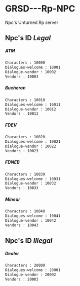 # GRSD---Rp-NPC
Npc's Unturned Rp server

## Npc's ID *Legal*

##### ATM
```bash
Characters : 10000
Dialogues-welcome : 10001
Dialogue-vendor : 10002
Vendors : 10003
```

##### Bucheron
```bash
Characters : 10010
Dialogues-welcome : 10011
Dialogue-vendor : 10012
Vendors : 10013
```

##### FDEV
```bash
Characters : 10020
Dialogues-welcome : 10021
Dialogue-vendor : 10022
Vendors : 10023
```

##### FDNEB
```bash
Characters : 10030
Dialogues-welcome : 10031
Dialogue-vendor : 10032
Vendors : 10033
```

##### Mineur
```bash
Characters : 10040
Dialogues-welcome : 10041
Dialogue-vendor : 10042
Vendors : 10043
```


## Npc's ID *Illegal*

##### Dealer
```bash
Characters : 20000
Dialogues-welcome : 20001
Dialogue-vendor : 20002
Vendors : 20003
```
